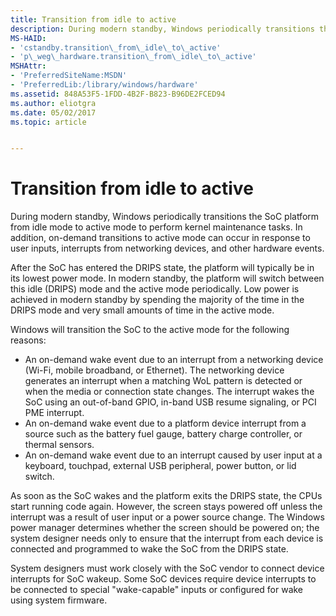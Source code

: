 ```yaml
---
title: Transition from idle to active
description: During modern standby, Windows periodically transitions the SoC platform from idle mode to active mode to perform kernel maintenance tasks.
MS-HAID:
- 'cstandby.transition\_from\_idle\_to\_active'
- 'p\_weg\_hardware.transition\_from\_idle\_to\_active'
MSHAttr:
- 'PreferredSiteName:MSDN'
- 'PreferredLib:/library/windows/hardware'
ms.assetid: 848A53F5-1FDD-4B2F-B823-B96DE2FCED94
ms.author: eliotgra
ms.date: 05/02/2017
ms.topic: article


---
```


# Transition from idle to active


During modern standby, Windows periodically transitions the SoC platform from idle mode to active mode to perform kernel maintenance tasks. In addition, on-demand transitions to active mode can occur in response to user inputs, interrupts from networking devices, and other hardware events.

After the SoC has entered the DRIPS state, the platform will typically be in its lowest power mode. In modern standby, the platform will switch between this idle (DRIPS) mode and the active mode periodically. Low power is achieved in modern standby by spending the majority of the time in the DRIPS mode and very small amounts of time in the active mode.

Windows will transition the SoC to the active mode for the following reasons:

-   An on-demand wake event due to an interrupt from a networking device (Wi-Fi, mobile broadband, or Ethernet). The networking device generates an interrupt when a matching WoL pattern is detected or when the media or connection state changes. The interrupt wakes the SoC using an out-of-band GPIO, in-band USB resume signaling, or PCI PME interrupt.
-   An on-demand wake event due to a platform device interrupt from a source such as the battery fuel gauge, battery charge controller, or thermal sensors.
-   An on-demand wake event due to an interrupt caused by user input at a keyboard, touchpad, external USB peripheral, power button, or lid switch.

As soon as the SoC wakes and the platform exits the DRIPS state, the CPUs start running code again. However, the screen stays powered off unless the interrupt was a result of user input or a power source change. The Windows power manager determines whether the screen should be powered on; the system designer needs only to ensure that the interrupt from each device is connected and programmed to wake the SoC from the DRIPS state.

System designers must work closely with the SoC vendor to connect device interrupts for SoC wakeup. Some SoC devices require device interrupts to be connected to special "wake-capable" inputs or configured for wake using system firmware.

 

 






